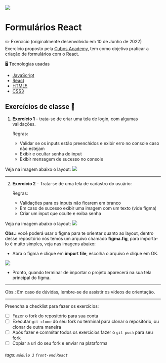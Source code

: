 ![](https://i.imgur.com/xG74tOh.png)

# Formulários React

:pencil2: Exercício (originalmente desenvolvido em 10 de Junho de 2022) <br>
Exercício proposto pela [Cubos Academy](https://cubos.academy/sucesso), tem como objetivo praticar a criação de formulários com o React.

:desktop_computer: Tecnologias usadas
- [JavaScript](https://developer.mozilla.org/pt-BR/docs/Web/JavaScript)
- [React](https://pt-br.reactjs.org/)
- [HTML5](https://developer.mozilla.org/pt-BR/docs/Web/HTML)
- [CSS3](https://developer.mozilla.org/pt-BR/docs/Web/CSS)

## Exercícios de classe 🏫

1. **Exercício 1** - trata-se de criar uma tela de login, com algumas validações.

    Regras:
    - Validar se os inputs estão preenchidos e exibir erro no console caso não estejam
    - Exibir e ocultar senha do input
    - Exibir mensagem de sucesso no console

Veja na imagem abaixo o layout:
![](https://i.imgur.com/aZbkex3.png)


---

2. **Exercício 2** - Trata-se de uma tela de cadastro do usuário:
    
    Regras:
    - Validações para os inputs não ficarem em branco
    - Em caso de sucesso exibir uma imagem com um texto (vide figma)
    - Criar um input que oculte e exiba senha


Veja na imagem abaixo o layout:
![](https://i.imgur.com/orTk40H.png)


**Obs.:** você poderá usar o figma para te orientar quanto ao layout, dentro desse repositório nós temos um arquivo chamado **figma.fig**, para importá-lo é muito simples, veja nas imagens abaixo:

- Abra o figma e clique em **import file**, escolha o arquivo e clique em OK.


![](https://i.imgur.com/5jKmg1r.jpg)

- Pronto, quando terminar de importar o projeto aparecerá na sua tela principal do figma.



---

Obs.: Em caso de dúvidas, lembre-se de assistir os vídeos de orientação.

---

Preencha a checklist para fazer os exercícios:

-   [ ] Fazer o fork do repositório para sua conta
-   [ ] Executar `git clone` do seu fork no terminal para clonar o repositório, ou clonar de outra maneira
-   [ ] Após fazer e commitar todos os exercícios fazer o `git push` para seu fork
-   [ ] Copiar a url do seu fork e enviar na plataforma

###### tags: `módulo 3` `front-end` `React`

